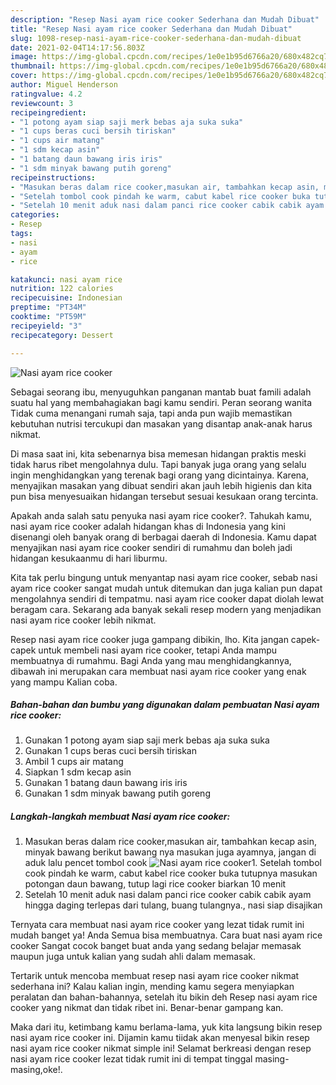 ```yaml
---
description: "Resep Nasi ayam rice cooker Sederhana dan Mudah Dibuat"
title: "Resep Nasi ayam rice cooker Sederhana dan Mudah Dibuat"
slug: 1098-resep-nasi-ayam-rice-cooker-sederhana-dan-mudah-dibuat
date: 2021-02-04T14:17:56.803Z
image: https://img-global.cpcdn.com/recipes/1e0e1b95d6766a20/680x482cq70/nasi-ayam-rice-cooker-foto-resep-utama.jpg
thumbnail: https://img-global.cpcdn.com/recipes/1e0e1b95d6766a20/680x482cq70/nasi-ayam-rice-cooker-foto-resep-utama.jpg
cover: https://img-global.cpcdn.com/recipes/1e0e1b95d6766a20/680x482cq70/nasi-ayam-rice-cooker-foto-resep-utama.jpg
author: Miguel Henderson
ratingvalue: 4.2
reviewcount: 3
recipeingredient:
- "1 potong ayam siap saji merk bebas aja suka suka"
- "1 cups beras cuci bersih tiriskan"
- "1 cups air matang"
- "1 sdm kecap asin"
- "1 batang daun bawang iris iris"
- "1 sdm minyak bawang putih goreng"
recipeinstructions:
- "Masukan beras dalam rice cooker,masukan air, tambahkan kecap asin, minyak bawang berikut bawang nya masukan juga ayamnya, jangan di aduk lalu pencet tombol cook"
- "Setelah tombol cook pindah ke warm, cabut kabel rice cooker buka tutupnya masukan potongan daun bawang, tutup lagi rice cooker biarkan 10 menit"
- "Setelah 10 menit aduk nasi dalam panci rice cooker cabik cabik ayam hingga daging terlepas dari tulang, buang tulangnya., nasi siap disajikan"
categories:
- Resep
tags:
- nasi
- ayam
- rice

katakunci: nasi ayam rice 
nutrition: 122 calories
recipecuisine: Indonesian
preptime: "PT34M"
cooktime: "PT59M"
recipeyield: "3"
recipecategory: Dessert

---
```



![Nasi ayam rice cooker](https://img-global.cpcdn.com/recipes/1e0e1b95d6766a20/680x482cq70/nasi-ayam-rice-cooker-foto-resep-utama.jpg)

Sebagai seorang ibu, menyuguhkan panganan mantab buat famili adalah suatu hal yang membahagiakan bagi kamu sendiri. Peran seorang  wanita Tidak cuma menangani rumah saja, tapi anda pun wajib memastikan kebutuhan nutrisi tercukupi dan masakan yang disantap anak-anak harus nikmat.

Di masa  saat ini, kita sebenarnya bisa memesan hidangan praktis meski tidak harus ribet mengolahnya dulu. Tapi banyak juga orang yang selalu ingin menghidangkan yang terenak bagi orang yang dicintainya. Karena, menyajikan masakan yang dibuat sendiri akan jauh lebih higienis dan kita pun bisa menyesuaikan hidangan tersebut sesuai kesukaan orang tercinta. 



Apakah anda salah satu penyuka nasi ayam rice cooker?. Tahukah kamu, nasi ayam rice cooker adalah hidangan khas di Indonesia yang kini disenangi oleh banyak orang di berbagai daerah di Indonesia. Kamu dapat menyajikan nasi ayam rice cooker sendiri di rumahmu dan boleh jadi hidangan kesukaanmu di hari liburmu.

Kita tak perlu bingung untuk menyantap nasi ayam rice cooker, sebab nasi ayam rice cooker sangat mudah untuk ditemukan dan juga kalian pun dapat mengolahnya sendiri di tempatmu. nasi ayam rice cooker dapat diolah lewat beragam cara. Sekarang ada banyak sekali resep modern yang menjadikan nasi ayam rice cooker lebih nikmat.

Resep nasi ayam rice cooker juga gampang dibikin, lho. Kita jangan capek-capek untuk membeli nasi ayam rice cooker, tetapi Anda mampu membuatnya di rumahmu. Bagi Anda yang mau menghidangkannya, dibawah ini merupakan cara membuat nasi ayam rice cooker yang enak yang mampu Kalian coba.

<!--inarticleads1-->

##### Bahan-bahan dan bumbu yang digunakan dalam pembuatan Nasi ayam rice cooker:

1. Gunakan 1 potong ayam siap saji merk bebas aja suka suka
1. Gunakan 1 cups beras cuci bersih tiriskan
1. Ambil 1 cups air matang
1. Siapkan 1 sdm kecap asin
1. Gunakan 1 batang daun bawang iris iris
1. Gunakan 1 sdm minyak bawang putih goreng




<!--inarticleads2-->

##### Langkah-langkah membuat Nasi ayam rice cooker:

1. Masukan beras dalam rice cooker,masukan air, tambahkan kecap asin, minyak bawang berikut bawang nya masukan juga ayamnya, jangan di aduk lalu pencet tombol cook
<img src="https://img-global.cpcdn.com/steps/c09193e01d6fa154/160x128cq70/nasi-ayam-rice-cooker-langkah-memasak-1-foto.jpg" alt="Nasi ayam rice cooker">1. Setelah tombol cook pindah ke warm, cabut kabel rice cooker buka tutupnya masukan potongan daun bawang, tutup lagi rice cooker biarkan 10 menit
1. Setelah 10 menit aduk nasi dalam panci rice cooker cabik cabik ayam hingga daging terlepas dari tulang, buang tulangnya., nasi siap disajikan




Ternyata cara membuat nasi ayam rice cooker yang lezat tidak rumit ini mudah banget ya! Anda Semua bisa membuatnya. Cara buat nasi ayam rice cooker Sangat cocok banget buat anda yang sedang belajar memasak maupun juga untuk kalian yang sudah ahli dalam memasak.

Tertarik untuk mencoba membuat resep nasi ayam rice cooker nikmat sederhana ini? Kalau kalian ingin, mending kamu segera menyiapkan peralatan dan bahan-bahannya, setelah itu bikin deh Resep nasi ayam rice cooker yang nikmat dan tidak ribet ini. Benar-benar gampang kan. 

Maka dari itu, ketimbang kamu berlama-lama, yuk kita langsung bikin resep nasi ayam rice cooker ini. Dijamin kamu tiidak akan menyesal bikin resep nasi ayam rice cooker nikmat simple ini! Selamat berkreasi dengan resep nasi ayam rice cooker lezat tidak rumit ini di tempat tinggal masing-masing,oke!.

